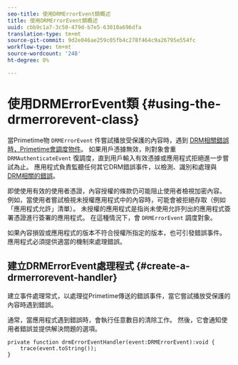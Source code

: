 ```yaml
---
seo-title: 使用DRMErrorEvent類概述
title: 使用DRMErrorEvent類概述
uuid: cbb9c1a7-3c50-479d-b7e5-63010a696dfa
translation-type: tm+mt
source-git-commit: 9d2e046ae259c05fb4c278f464c9a26795e554fc
workflow-type: tm+mt
source-wordcount: '248'
ht-degree: 0%

---
```



# 使用DRMErrorEvent類 {#using-the-drmerrorevent-class}

當Primetime物 `DRMErrorEvent` 件嘗試播放受保護的內容時，遇到 [DRM相關錯誤時，Primetime會調度物件](https://help.adobe.com/en_US/primetime/drm/index.html#reference-DRM_Client_Error_Messages)。 如果用戶憑據無效，則對象會重 `DRMAuthenticateEvent` 復調度，直到用戶輸入有效憑據或應用程式拒絕進一步嘗試為止。 應用程式負責監聽任何其它DRM錯誤事件，以檢測、識別和處理與 [DRM相關的錯誤](https://help.adobe.com/en_US/primetime/drm/index.html#reference-DRM_Client_Error_Messages)。

即使使用有效的使用者憑證，內容授權的條款仍可能阻止使用者檢視加密內容。 例如，當使用者嘗試檢視未授權應用程式中的內容時，可能會被拒絕存取（例如「應用程式允許」清單）。 未授權的應用程式是指尚未使用允許列出的應用程式簽署憑證進行簽署的應用程式。 在這種情況下，會 `DRMErrorEvent` 調度對象。

如果內容損毀或應用程式的版本不符合授權所指定的版本，也可引發錯誤事件。 應用程式必須提供適當的機制來處理錯誤。

## 建立DRMErrorEvent處理程式 {#create-a-drmerrorevent-handler}

建立事件處理常式，以處理從Primetime傳送的錯誤事件，當它嘗試播放受保護的內容時遇到錯誤。

通常，當應用程式遇到錯誤時，會執行任意數目的清除工作。 然後，它會通知使用者錯誤並提供解決問題的選項。

```
private function drmErrorEventHandler(event:DRMErrorEvent):void {  
    trace(event.toString());  
} 
```
